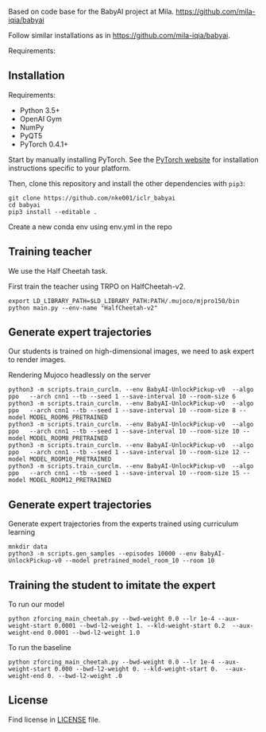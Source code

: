 Based on code base for the BabyAI project at Mila. https://github.com/mila-iqia/babyai

Follow similar installations as in https://github.com/mila-iqia/babyai.


Requirements:
## Installation

Requirements:
- Python 3.5+
- OpenAI Gym
- NumPy
- PyQT5
- PyTorch 0.4.1+

Start by manually installing PyTorch. See the [PyTorch website](http://pytorch.org/)
for installation instructions specific to your platform.

Then, clone this repository and install the other dependencies with `pip3`:

    git clone https://github.com/nke001/iclr_babyai
    cd babyai
    pip3 install --editable .

Create a new conda env using env.yml in the repo

## Training teacher

We use the Half Cheetah task.

First train the teacher using TRPO on HalfCheetah-v2.

    export LD_LIBRARY_PATH=$LD_LIBRARY_PATH:PATH/.mujoco/mjpro150/bin
    python main.py --env-name "HalfCheetah-v2"


## Generate expert trajectories

Our students is trained on high-dimensional images, we need to ask expert to render images.

Rendering Mujoco headlessly on the server

    python3 -m scripts.train_curclm. --env BabyAI-UnlockPickup-v0  --algo ppo   --arch cnn1 --tb --seed 1 --save-interval 10 --room-size 6
    python3 -m scripts.train_curclm. --env BabyAI-UnlockPickup-v0  --algo ppo   --arch cnn1 --tb --seed 1 --save-interval 10 --room-size 8 --model MODEL_ROOM6_PRETRAINED
    python3 -m scripts.train_curclm. --env BabyAI-UnlockPickup-v0  --algo ppo   --arch cnn1 --tb --seed 1 --save-interval 10 --room-size 10 --model MODEL_ROOM8_PRETRAINED
    python3 -m scripts.train_curclm. --env BabyAI-UnlockPickup-v0  --algo ppo   --arch cnn1 --tb --seed 1 --save-interval 10 --room-size 12 --model MODEL_ROOM10_PRETRAINED
    python3 -m scripts.train_curclm. --env BabyAI-UnlockPickup-v0  --algo ppo   --arch cnn1 --tb --seed 1 --save-interval 10 --room-size 15 --model MODEL_ROOM12_PRETRAINED


## Generate expert trajectories

Generate expert trajectories from the experts trained using curriculum learning

    mnkdir data
    python3 -m scripts.gen_samples --episodes 10000 --env BabyAI-UnlockPickup-v0 --model pretrained_model_room_10 --room 10


## Training the student to imitate the expert

To run our model

    python zforcing_main_cheetah.py --bwd-weight 0.0 --lr 1e-4 --aux-weight-start 0.0001 --bwd-l2-weight 1. --kld-weight-start 0.2  --aux-weight-end 0.0001 --bwd-l2-weight 1.0

To run the baseline

    python zforcing_main_cheetah.py --bwd-weight 0.0 --lr 1e-4 --aux-weight-start 0.000 --bwd-l2-weight 0. --kld-weight-start 0.  --aux-weight-end 0. --bwd-l2-weight .0


## License

Find license in [LICENSE](LICENSE) file.
